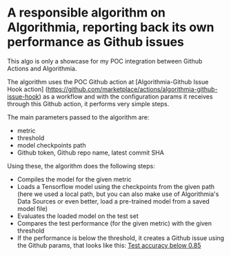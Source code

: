 # A responsible algorithm on Algorithmia, reporting back its own performance as Github issues

This algo is only a showcase for my POC integration between Github Actions and Algorithmia. 

The algorithm uses the POC Github action at [Algorithmia-Github Issue Hook action] (https://github.com/marketplace/actions/algorithmia-github-issue-hook) as a workflow and with the configuration params it receives through this Github action, it performs very simple steps. 

The main parameters passed to the algorithm are: 
- metric
- threshold
- model checkpoints path
- Github token, Github repo name, latest commit SHA

Using these, the algorithm does the following steps:
- Compiles the model for the given metric
- Loads a Tensorflow model using the checkpoints from the given path (here we used a local path, but you can also make use of Algorithmia's Data Sources or even better, load a pre-trained model from a saved model file)
- Evaluates the loaded model on the test set
- Compares the test performance (for the given metric) with the given threshold
- If the performance is below the threshold, it creates a Github issue using the Github params, that looks like this: [Test accuracy below 0.85](https://github.com/aslisabanci/algorithmia_issue_reporter/issues/4)
